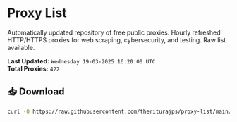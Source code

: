 # Proxy List

Automatically updated repository of free public proxies. Hourly refreshed HTTP/HTTPS proxies for web scraping, cybersecurity, and testing. Raw list available.

**Last Updated:** `Wednesday 19-03-2025 16:20:00 UTC`  
**Total Proxies:** `422`

## 📥 Download
```bash
curl -O https://raw.githubusercontent.com/theriturajps/proxy-list/main/proxies.txt
